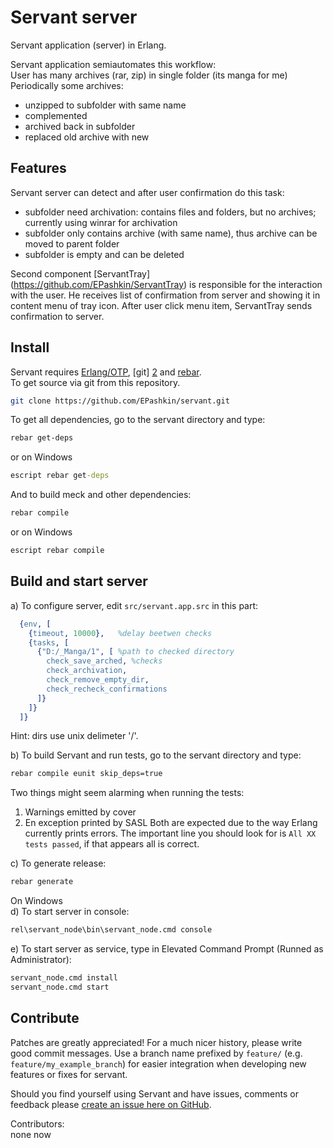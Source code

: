 Servant server
============

Servant application (server) in Erlang.

Servant application semiautomates this workflow:<br>
User has many archives (rar, zip) in single folder (its manga for me)<br>
Periodically some archives:
  * unzipped to subfolder with same name
  * complemented
  * archived back in subfolder
  * replaced old archive with new

Features
--------

Servant server can detect and after user confirmation do this task:
* subfolder need archivation: contains files and folders, but no archives; currently using winrar for archivation
* subfolder only contains archive (with same name), thus archive can be moved to parent folder
* subfolder is empty and can be deleted

Second component [ServantTray] (https://github.com/EPashkin/ServantTray) is responsible for the interaction with the user.
He receives list of confirmation from server and showing it in content menu of tray icon.
After user click menu item, ServantTray sends confirmation to server.


Install
-------

Servant requires [Erlang/OTP][1], [git] [2] and [rebar][3].<br>
To get source via git from this repository.
```sh
git clone https://github.com/EPashkin/servant.git
```

To get all dependencies, go to the servant directory and type:
```sh
rebar get-deps
```
or on Windows
```bat
escript rebar get-deps
```

And to build meck and other dependencies:
```sh
rebar compile
```
or on Windows
```bat
escript rebar compile
```

Build and start server
-----

a) To configure server, edit `src/servant.app.src` in this part:
```erlang
  {env, [
    {timeout, 10000},	%delay beetwen checks
    {tasks, [
      {"D:/_Manga/1", [	%path to checked directory
        check_save_arched, %checks
        check_archivation,
        check_remove_empty_dir,
        check_recheck_confirmations
      ]}
    ]}
  ]}
```
Hint: dirs use unix delimeter '/'.

b) To build Servant and run tests, go to the servant directory and type:
```sh
rebar compile eunit skip_deps=true
```
Two things might seem alarming when running the tests:
  1. Warnings emitted by cover
  2. En exception printed by SASL
Both are expected due to the way Erlang currently prints errors. The
important line you should look for is `All XX tests passed`, if that
appears all is correct.

c) To generate release:<br>
```sh
rebar generate
```
On Windows<br>
d) To start server in console:<br>
```bat
rel\servant_node\bin\servant_node.cmd console
```
e) To start server as service, type in Elevated Command Prompt (Runned as Administrator):
```bat
servant_node.cmd install
servant_node.cmd start
```

Contribute
----------

Patches are greatly appreciated! For a much nicer history, please
write good commit messages. Use a branch name prefixed by
`feature/` (e.g. `feature/my_example_branch`) for easier integration
when developing new features or fixes for servant.

Should you find yourself using Servant and have issues, comments or
feedback please [create an issue here on GitHub][4].

Contributors:
<br>none now

  [1]: http://www.erlang.org "Erlang/OTP"
  [2]: http://git-scm.com/ "Git - distributed version control system"
  [3]: https://github.com/basho/rebar "Rebar - A build tool for Erlang"
  [4]: https://github.com/EPashkin/servant/issues "Servant issues"

